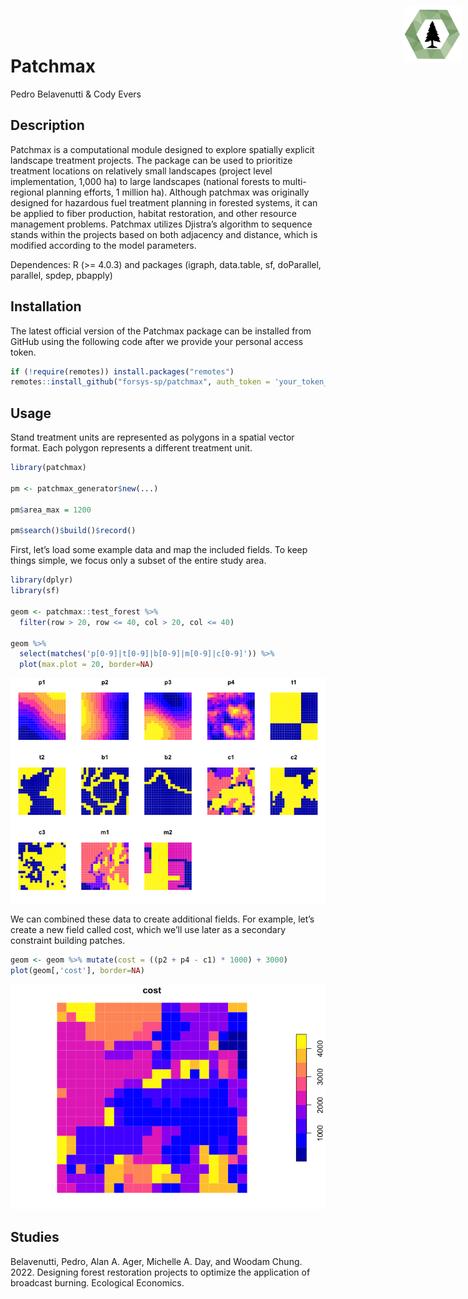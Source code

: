 Patchmax
================
Pedro Belavenutti & Cody Evers

<!--- README.md is generated from README.Rmd. Please edit that file -->

<img src="man/figures/forsys_icon.png" align="right" style="height:90px!important; position:absolute; top:10px; right:10px" />

## Description

Patchmax is a computational module designed to explore spatially
explicit landscape treatment projects. The package can be used to
prioritize treatment locations on relatively small landscapes (project
level implementation, 1,000 ha) to large landscapes (national forests to
multi-regional planning efforts, 1 million ha). Although patchmax was
originally designed for hazardous fuel treatment planning in forested
systems, it can be applied to fiber production, habitat restoration, and
other resource management problems. Patchmax utilizes Djistra’s
algorithm to sequence stands within the projects based on both adjacency
and distance, which is modified according to the model parameters.

Dependences: R (\>= 4.0.3) and packages (igraph, data.table, sf,
doParallel, parallel, spdep, pbapply)

## Installation

The latest official version of the Patchmax package can be installed
from GitHub using the following code after we provide your personal
access token.

``` r
if (!require(remotes)) install.packages("remotes")
remotes::install_github("forsys-sp/patchmax", auth_token = 'your_token_here')
```

## Usage

Stand treatment units are represented as polygons in a spatial vector
format. Each polygon represents a different treatment unit.

``` r
library(patchmax)

pm <- patchmax_generator$new(...)

pm$area_max = 1200

pm$search()$build()$record()
```

First, let’s load some example data and map the included fields. To keep
things simple, we focus only a subset of the entire study area.

``` r
library(dplyr)
library(sf)

geom <- patchmax::test_forest %>% 
  filter(row > 20, row <= 40, col > 20, col <= 40)

geom %>% 
  select(matches('p[0-9]|t[0-9]|b[0-9]|m[0-9]|c[0-9]')) %>%
  plot(max.plot = 20, border=NA)
```

![](README_files/figure-gfm/unnamed-chunk-4-1.png)<!-- -->

We can combined these data to create additional fields. For example,
let’s create a new field called cost, which we’ll use later as a
secondary constraint building patches.

``` r
geom <- geom %>% mutate(cost = ((p2 + p4 - c1) * 1000) + 3000)
plot(geom[,'cost'], border=NA)
```

![](README_files/figure-gfm/unnamed-chunk-5-1.png)<!-- -->

## Studies

Belavenutti, Pedro, Alan A. Ager, Michelle A. Day, and Woodam Chung.
2022. Designing forest restoration projects to optimize the application
of broadcast burning. Ecological Economics.
